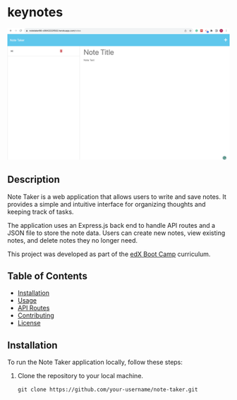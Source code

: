 # keynotes


![Note Taker Screenshot](./screenshot.png)

## Description

Note Taker is a web application that allows users to write and save notes. It provides a simple and intuitive interface for organizing thoughts and keeping track of tasks.

The application uses an Express.js back end to handle API routes and a JSON file to store the note data. Users can create new notes, view existing notes, and delete notes they no longer need.

This project was developed as part of the [edX Boot Camp](https://bootcamp.edx.org) curriculum.

## Table of Contents

- [Installation](#installation)
- [Usage](#usage)
- [API Routes](#api-routes)
- [Contributing](#contributing)
- [License](#license)

## Installation

To run the Note Taker application locally, follow these steps:

1. Clone the repository to your local machine.

   ```shell
   git clone https://github.com/your-username/note-taker.git
